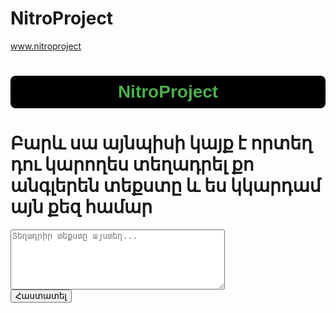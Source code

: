 # NitroProject
www.nitroproject
<!DOCTYPE html>
<html lang="en">
<head>
  <meta charset="UTF-8">
  <meta name="viewport" content="width=device-width, initial-scale=1.0">
  <title>Text-to-Speech in English</title>
  <style>
    /* Նիտրո պրոյեկտի դիզայն */
    h2 {
      text-align: center;
      color: #4CAF50; /* Քոլոր կամ ցանկացած գույն */
      font-family: 'Arial', sans-serif;
      font-size: 2em;
      background-color: #000000; /* Բնակարան համար */
      padding: 10px;
      border-radius: 8px;
    }
  </style>
</head>
<body>
  <!-- NitroProject անվանումը վերևում -->
  <h2>NitroProject</h2>

  <h1>Բարև սա այնպիսի կայք է որտեղ դու կարողես տեղադրել քո անգլերեն տեքստը և ես կկարդամ այն քեզ համար</h1>
  <textarea id="text-input" rows="6" cols="40" placeholder="Տեղադրիր տեքստը այստեղ..."></textarea>
  <br>
  <button onclick="speakText()">Հաստատել</button>

  <script>
    function speakText() {
      const text = document.getElementById("text-input").value;

      if (!('speechSynthesis' in window)) {
        alert("SpeechSynthesis API is not supported in this browser.");
        return;
      }

      const speech = new SpeechSynthesisUtterance(text);
      speech.lang = "en-US"; // English (United States)
      speech.pitch = 1;      // Voice pitch
      speech.rate = 1;       // Speaking rate

      const voices = speechSynthesis.getVoices();
      const englishVoice = voices.find(voice => voice.lang === "en-US");

      if (englishVoice) {
        speech.voice = englishVoice;
      }

      window.speechSynthesis.speak(speech);
    }
  </script>
</body>
</html>
